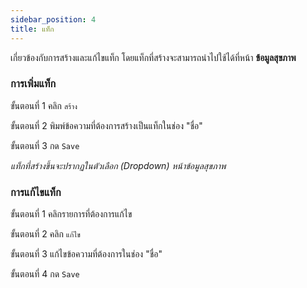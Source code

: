 ```yaml
---
sidebar_position: 4
title: แท็ก
---
```

เกี่ยวข้องกับการสร้างและแก้ไขแท็ก โดยแท็กที่สร้างจะสามารถนำไปใช้ได้ที่หน้า **ข้อมูลสุขภาพ**

### การเพิ่มแท็ก

ขั้นตอนที่ 1 คลิก `สร้าง`

ขั้นตอนที่ 2 พิมพ์ข้อความที่ต้องการสร้างเป็นแท็กในช่อง "ชื่อ"

ขั้นตอนที่ 3 กด `Save`

*แท็กที่สร้างขึ้นจะปรากฏในตัวเลือก (Dropdown) หน้าข้อมูลสุขภาพ*

### การแก้ไขแท็ก

ขั้นตอนที่ 1 คลิกรายการที่ต้องการแก้ไข

ขั้นตอนที่ 2 คลิก `แก้ไข`

ขั้นตอนที่ 3 แก้ไขข้อความที่ต้องการในช่อง "ชื่อ"

ขั้นตอนที่ 4 กด `Save`


